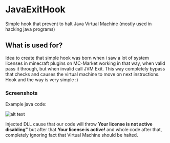 # JavaExitHook

Simple hook that prevent to halt Java Virtual Machine (mostly used in hacking java programs)

## What is used for?

Idea to create that simple hook was born when i saw a lot of system licenses in minecraft plugins on MC-Market working in that way, when valid pass it through, but when invalid call JVM Exit.
This way completely bypass that checks and causes the virtual machine to move on next instructions.
Hook and the way is very simple :)

### Screenshots

Example java code:

![alt text](https://i.imgur.com/YNcbrYj.png)

Injected DLL cause that our code will throw <b>Your license is not active disabling"</b> but after that <b>Your license is active!</b> and whole code after that, completely ignoring fact that Virtual Machine should be halted.
